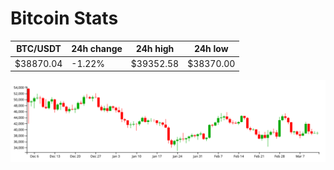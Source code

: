 # Bitcoin Stats

BTC/USDT|24h change|24h high|24h low|
|---|---|---|---|
|$38870.04|-1.22%|$39352.58|$38370.00|

<img src="./chart.svg">
